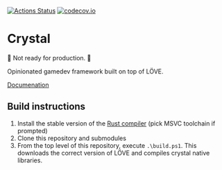[![Actions Status](https://github.com/agersant/crystal/workflows/Build/badge.svg)](https://github.com/agersant/crystal/actions) [![codecov.io](http://codecov.io/github/agersant/crystal/branch/master/graphs/badge.svg)](http://codecov.io/github/agersant/crystal)

# Crystal

🚧 Not ready for production. 🚧

Opinionated gamedev framework built on top of LÖVE.

[Documenation](https://agersant.github.io/crystal/)

## Build instructions

1. Install the stable version of the [Rust compiler](https://www.rust-lang.org/learn/get-started) (pick MSVC toolchain if prompted)
2. Clone this repository and submodules
3. From the top level of this repository, execute `.\build.ps1`. This downloads the correct version of LÖVE and compiles crystal native libraries.
